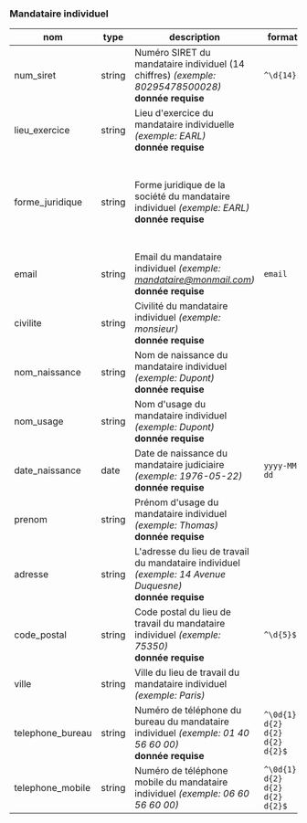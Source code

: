 ### Mandataire individuel

|nom|type|description|format|enum|
|-|-|-|-|-|
|num_siret|string|Numéro SIRET du mandataire individuel (14 chiffres) *(exemple: 80295478500028)*<br>**donnée requise**|`^\d{14}$`||
|lieu_exercice|string|Lieu d'exercice du mandataire individuelle *(exemple: EARL)*<br>**donnée requise**||domicile<br>cabinet<br>cabinet_partage|
|forme_juridique|string|Forme juridique de la société du mandataire individuel *(exemple: EARL)*<br>**donnée requise**||EARL<br>EI<br>EIRL<br>EURL<br>SARL<br>SA<br>SAS,<br>SASU|
|email|string|Email du mandataire individuel *(exemple: mandataire@monmail.com)*<br>**donnée requise**|`email`||
|civilite|string|Civilité du mandataire individuel *(exemple: monsieur)*<br>**donnée requise**||madame<br>monsieur|
|nom_naissance|string|Nom de naissance du mandataire individuel *(exemple: Dupont)*<br>**donnée requise**|||
|nom_usage|string|Nom d'usage du mandataire individuel *(exemple: Dupont)*<br>**donnée requise**|||
|date_naissance|date|Date de naissance du mandataire judiciaire *(exemple: 1976-05-22)*<br>**donnée requise**|`yyyy-MM-dd`||
|prenom|string|Prénom d'usage du mandataire individuel *(exemple: Thomas)*<br>**donnée requise**|||
|adresse|string|L'adresse du lieu de travail du mandataire individuel *(exemple: 14 Avenue Duquesne)*<br>**donnée requise**|||
|code_postal|string|Code postal du lieu de travail du mandataire individuel *(exemple: 75350)*<br>**donnée requise**|`^\d{5}$`||
|ville|string|Ville du lieu de travail du mandataire individuel *(exemple: Paris)*|||
|telephone_bureau|string|Numéro de téléphone du bureau du mandataire individuel *(exemple: 01 40 56 60 00)*<br>**donnée requise**|`^\0d{1} d{2} d{2} d{2} d{2}$`||
|telephone_mobile|string|Numéro de téléphone mobile du mandataire individuel *(exemple: 06 60 56 60 00)*|`^\0d{1} d{2} d{2} d{2} d{2}$`||
